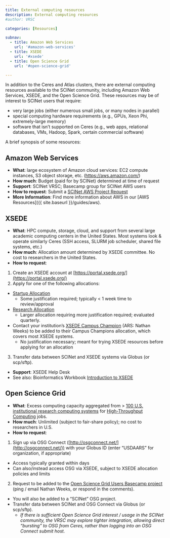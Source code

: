 ```yaml
---
title: External computing resources
description: External computing resources
#author: VRSC

categories: [Resources]

subnav:
  - title: Amazon Web Services
    url: '#amazon-web-services'
  - title: XSEDE
    url: '#xsede'
  - title: Open Science Grid
    url: '#open-science-grid'

---
```


In addition to the Ceres and Atlas clusters, there are external computing resources available to
the SCINet community, including Amazon Web Services, XSEDE, and the Open Science Grid. These resources may
be of interest to SCINet users that require:

* very large jobs (either numerous small jobs, or many nodes in parallel)
* special computing hardware requirements (e.g., GPUs, Xeon Phi, extremely-large memory)
* software that isn’t supported on Ceres (e.g., web apps, relational databases, VMs, Hadoop,
Spark, certain commercial software)
<!--excerpt-->
A brief synopsis of some resources:

## Amazon Web Services
* **What**: large ecosystem of Amazon cloud services: EC2 compute instances, S3 object storage, etc. (https://aws.amazon.com/)
* **How much**: Budget (paid for by SCINet) determined at time of request
* **Support**: SCINet VRSC; Basecamp group for SCINet AWS users
* **How to request**: Submit a [SCINet AWS Project Request](https://e.arsnet.usda.gov/sites/OCIO/scinet/accounts/SitePages/SCINet-AWS-Project-Request.aspx)
* **More Information**: Find more information about AWS in our [AWS Resources]({{ site.baseurl }}/guides/aws).

## XSEDE
* **What**: HPC compute, storage, cloud, and support from several large academic computing
centers in the United States. Most systems look & operate similarly Ceres (SSH access, SLURM
job scheduler, shared file systems, etc.)
* **How much**: Allocation amount determined by XSEDE committee. No cost to researchers in the United States.
* **How to request**:
1. Create an XSEDE account at [https://portal.xsede.org/](https://portal.xsede.org/)
2. Apply for one of the following allocations:
  * [Startup Allocation](https://portal.xsede.org/allocations/startup)
    * Some justification required; typically < 1 week time to review/approval
  * [Research Allocation](https://portal.xsede.org/allocations/research)
    * Larger allocation requiring more justification required; evaluated quarterly.
  * Contact your institution’s [XSEDE Campus Champion](https://www.xsede.org/web/site/community-engagement/campus-champions/current) (ARS: Nathan Weeks) to be added to their Campus Champions allocation, which covers most XSEDE systems.
    * No justification necessary; meant for trying XSEDE resources before applying for an allocation
3. Transfer data between SCINet and XSEDE systems via Globus (or scp/sftp).
* **Support**: XSEDE Help Desk
* See also: Bioinformatics Workbook [Introduction to XSEDE](https://isugenomics.github.io/bioinformatics-workbook/Appendix/HPC/xsede/xsede.html)

## Open Science Grid
* **What**: Excess computing capacity aggregated from > [100 U.S. institutional research computing
systems](https://gracc.opensciencegrid.org/) for [High-Throughput Computing](http://opensciencegrid.org/about/computation/) jobs.
* **How much**: Unlimited (subject to fair-share policy); no cost to researchers in U.S.
* **How to request**:
1. Sign up via OSG Connect ([http://osgconnect.net/](http://osgconnect.net/)) with your Globus ID (enter “USDAARS” for organization, if appropriate)
  * Access typically granted within days
  * Can also/instead access OSG via XSEDE, subject to XSEDE allocation policies and limits
2. Request to be added to the [Open Science Grid Users Basecamp project](https://3.basecamp.com/3625179/projects/8941891) (ping / email
Nathan Weeks, or respond in the comments).
  * You will also be added to a “SCINet” OSG project.
* Transfer data between SCINet and OSG Connect via Globus (or scp/sftp).
  * *If there is sufficient Open Science Grid interest / usage in the SCINet community, the
VRSC may explore tighter integration, allowing direct “bursting” to OSG from Ceres,
rather than logging into an OSG Connect submit host.*
